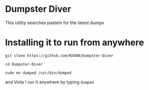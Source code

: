 # Dumpster Diver



This utility searches pastein for the latest dumps



# Installing it to run from anywhere

`git clone https://github.com/N3V0N/Dumpster-Diver`

`cd Dumpster-Diver`

`sudo mv dumped /usr/bin/dumped`

and Voila ! run it anywhere by typing `dumped`
